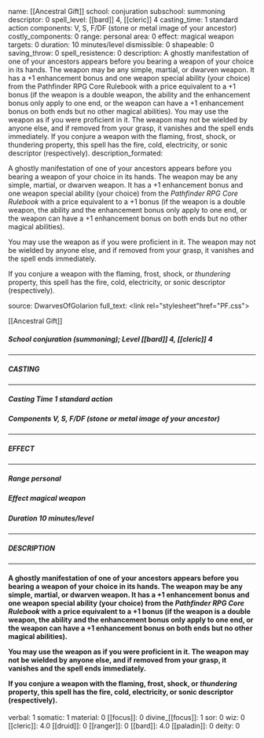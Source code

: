 name: [[Ancestral Gift]]
school: conjuration
subschool: summoning
descriptor: 0
spell_level: [[bard]] 4, [[cleric]] 4
casting_time: 1 standard action
components: V, S, F/DF (stone or metal image of your ancestor)
costly_components: 0
range: personal
area: 0
effect: magical weapon
targets: 0
duration: 10 minutes/level
dismissible: 0
shapeable: 0
saving_throw: 0
spell_resistence: 0
description: A ghostly manifestation of one of your ancestors appears before you bearing a weapon of your choice in its hands. The weapon may be any simple, martial, or dwarven weapon. It has a +1 enhancement bonus and one weapon special ability (your choice) from the Pathfinder RPG Core Rulebook with a price equivalent to a +1 bonus (if the weapon is a double weapon, the ability and the enhancement bonus only apply to one end, or the weapon can have a +1 enhancement bonus on both ends but no other magical abilities).  You may use the weapon as if you were proficient in it. The weapon may not be wielded by anyone else, and if removed from your grasp, it vanishes and the spell ends immediately.  If you conjure a weapon with the flaming, frost, shock, or thundering property, this spell has the fire, cold, electricity, or sonic descriptor (respectively).
description_formated: <p>A ghostly manifestation of one of your ancestors appears before you bearing a weapon of your choice in its hands. The weapon may be any simple, martial, or dwarven weapon. It has a +1 enhancement bonus and one weapon special ability (your choice) from the <i>Pathfinder RPG Core Rulebook</i> with a price equivalent to a +1 bonus (if the weapon is a double weapon, the ability and the enhancement bonus only apply to one end, or the weapon can have a +1 enhancement bonus on both ends but no other magical abilities).</p><p>You may use the weapon as if you were proficient in it. The weapon may not be wielded by anyone else, and if removed from your grasp, it vanishes and the spell ends immediately.</p><p>If you conjure a weapon with the flaming, frost, shock, or <i>thundering</i> property, this spell has the fire, cold, electricity, or sonic descriptor (respectively).</p>
source: DwarvesOfGolarion
full_text: <link rel="stylesheet"href="PF.css"><div class="heading"><p class="alignleft">[[Ancestral Gift]]</p><div style="clear: both;"></div></div><div><h5><b>School </b>conjuration (summoning); <b>Level </b>[[bard]] 4, [[cleric]] 4</h5></div><hr/><div><h5><b>CASTING</b></h5></div><hr/><div><h5><b>Casting Time </b>1 standard action</h5><h5><b>Components </b>V, S, F/DF (stone or metal image of your ancestor)</h5></div><hr/><div><h5><b>EFFECT</b></h5></div><hr/><div><h5><b>Range </b>personal</h5><h5><b>Effect </b>magical weapon</h5><h5><b>Duration </b>10 minutes/level</h5></div><hr/><div><h5><b>DESCRIPTION</b></h5></div><hr/><div><h4><p>A ghostly manifestation of one of your ancestors appears before you bearing a weapon of your choice in its hands. The weapon may be any simple, martial, or dwarven weapon. It has a +1 enhancement bonus and one weapon special ability (your choice) from the <i>Pathfinder RPG Core Rulebook</i> with a price equivalent to a +1 bonus (if the weapon is a double weapon, the ability and the enhancement bonus only apply to one end, or the weapon can have a +1 enhancement bonus on both ends but no other magical abilities).</p><p>You may use the weapon as if you were proficient in it. The weapon may not be wielded by anyone else, and if removed from your grasp, it vanishes and the spell ends immediately.</p><p>If you conjure a weapon with the flaming, frost, shock, or <i>thundering</i> property, this spell has the fire, cold, electricity, or sonic descriptor (respectively).</p></h4></div>
verbal: 1
somatic: 1
material: 0
[[focus]]: 0
divine_[[focus]]: 1
sor: 0
wiz: 0
[[cleric]]: 4.0
[[druid]]: 0
[[ranger]]: 0
[[bard]]: 4.0
[[paladin]]: 0
deity: 0
